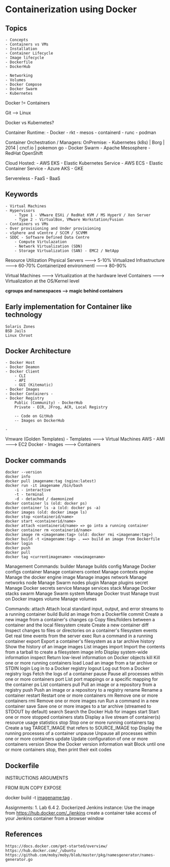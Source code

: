 ## ########################
# Containerization using Docker
## ########################

## Topics

    - Concepts
    - Containers vs VMs
    - Installation
    - Container Lifecycle
    - Image lifecycle
    - Dockerfile
    - DockerHub

    - Networking
    - Volumes
    - Docker Compose
    - Docker Swarm
    - Kubernetes

Docker != Containers

Git --> Linux

Docker vs Kubernetes?

Container Runtime: 
    - Docker
    - rkt
    - mesos
    - containerd
    - runc
    - podman

Container Orchestration / Managers:
  OnPremise:
    - Kubernetes (k8s) | Borg | 2014 | cncf.io | pokemon go
    - Docker Swarm
    - Apache Mesosphere
    - RedHat OpenShift

  Cloud Hosted:
    - AWS EKS - Elastic Kubernetes Service 
    - AWS ECS -  Elastic Container Service
    - Azure AKS
    - GKE

Servereless
    - FaaS
    - BaaS


## Keywords

    - Virtual Machines
    - Hypervisors 
        - Type 1 - VMware ESXi / RedHat KVM / MS HyperV / Xen Server
        - Type 2 - VirtualBox, VMware Workstation/Fusion
    - Containers vs VMs
    - Over provisioning and Under provisioning
    - vSphere and vCentre / SCCM / SCVMM
    - SDDC - Software Defined Data Centre
        - Compute Virtulazation
        - Network Virtualization (SDN)
        - Storage Virtualization (SAN) - EMC2 / NetApp

Resource Utilization
    Physical Servers            ---> 5-10%
    Virtualized Infrastructure  ---> 60-70%
    Containerized environmentl  ---> 80-90%

Virtual Machines ---> Virtualization at the hardware level
Containers       ---> Virtualization at the OS/Kernel level

**cgroups and namespaces --> magic behind containers**

## Early implementation for Container like technology
    Solaris Zones
    BSD Jails
    Linux Chroot

## Docker Architecture
    - Docker Host
    - Docker Deamon
    - Docker Client
        - CLI
        - API
        - GUI (Kitematic)
    - Docker Images 
    - Docker Containers - 
    - Docker Registry
        Public (Community) - DockerHub
        Private - ECR, JFrog, ACR, Local Registry
        
        -- Code on GitHub
        -- Images on DockerHub

    -

Vmware (Golden Templates)
    - Templates ---> Virtual Machines
AWS
    - AMI       ---> EC2
Docker
    - Images    ---> Containers


## Docker commands
    
    docker --version
    docker info
    docker pull imagename:tag (nginx:latest)
    docker run -it imagename /bin/bash
        -i - interactive
        -t - terminal
        -d - detached / daemonized
    docker container ls (old: docker ps)
    docker container ls -a (old: docker ps -a)
    docker images (old: docker image ls)
    docker stop <containerid/name>
    docker start <containerid/name>
    docker attach <containerid/name> => go into a running container
    docker container rm <containerid/name>
    docker image rm <imagename:tag> (old: docker rmi <imagename:tag>)
    docker build -t <imagename:tag> . ==> build an image from Dockerfile
    docker login
    docker push
    docker pull
    docker tag <currentimagename> <newimagename>


Management Commands:
  builder     Manage builds
  config      Manage Docker configs
  container   Manage containers
  context     Manage contexts
  engine      Manage the docker engine
  image       Manage images
  network     Manage networks
  node        Manage Swarm nodes
  plugin      Manage plugins
  secret      Manage Docker secrets
  service     Manage services
  stack       Manage Docker stacks
  swarm       Manage Swarm
  system      Manage Docker
  trust       Manage trust on Docker images
  volume      Manage volumes

Commands:
  attach      Attach local standard input, output, and error streams to a running container
  build       Build an image from a Dockerfile
  commit      Create a new image from a container's changes
  cp          Copy files/folders between a container and the local filesystem
  create      Create a new container
  diff        Inspect changes to files or directories on a container's filesystem
  events      Get real time events from the server
  exec        Run a command in a running container
  export      Export a container's filesystem as a tar archive
  history     Show the history of an image
  images      List images
  import      Import the contents from a tarball to create a filesystem image
  info        Display system-wide information
  inspect     Return low-level information on Docker objects
  kill        Kill one or more running containers
  load        Load an image from a tar archive or STDIN
  login       Log in to a Docker registry
  logout      Log out from a Docker registry
  logs        Fetch the logs of a container
  pause       Pause all processes within one or more containers
  port        List port mappings or a specific mapping for the container
  ps          List containers
  pull        Pull an image or a repository from a registry
  push        Push an image or a repository to a registry
  rename      Rename a container
  restart     Restart one or more containers
  rm          Remove one or more containers
  rmi         Remove one or more images
  run         Run a command in a new container
  save        Save one or more images to a tar archive (streamed to STDOUT by default)
  search      Search the Docker Hub for images
  start       Start one or more stopped containers
  stats       Display a live stream of container(s) resource usage statistics
  stop        Stop one or more running containers
  tag         Create a tag TARGET_IMAGE that refers to SOURCE_IMAGE
  top         Display the running processes of a container
  unpause     Unpause all processes within one or more containers
  update      Update configuration of one or more containers
  version     Show the Docker version information
  wait        Block until one or more containers stop, then print their exit codes


## Dockerfile

INSTRUCTIONS     ARGUMENTS

FROM <baseimage>
RUN
COPY
EXPOSE


docker build -t <imagename:tag> .






Assignments:
    1. Lab 6.4
    2. Dockerized Jenkins instance:
        Use the image from https://hub.docker.com/_/jenkins
        create a container
        take access of your Jenkins container from a browser window







## References

    https://docs.docker.com/get-started/overview/
    https://hub.docker.com/_/ubuntu
    https://github.com/moby/moby/blob/master/pkg/namesgenerator/names-generator.go



